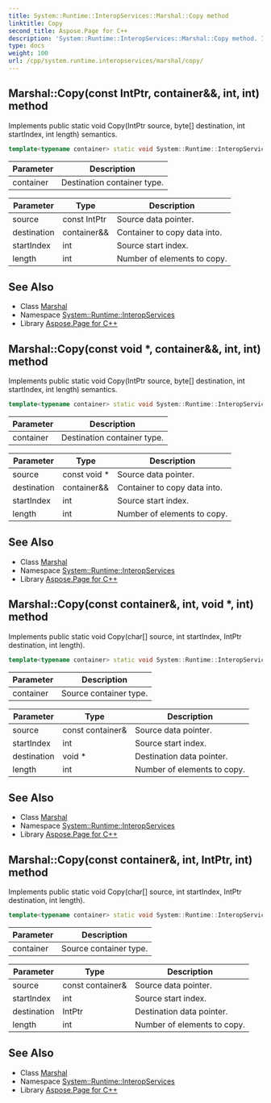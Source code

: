 ```yaml
---
title: System::Runtime::InteropServices::Marshal::Copy method
linktitle: Copy
second_title: Aspose.Page for C++
description: 'System::Runtime::InteropServices::Marshal::Copy method. Implements public static void Copy(IntPtr source, byte[] destination, int startIndex, int length) semantics in C++.'
type: docs
weight: 100
url: /cpp/system.runtime.interopservices/marshal/copy/
---
```

## Marshal::Copy(const IntPtr, container\&&, int, int) method


Implements public static void Copy(IntPtr source, byte[] destination, int startIndex, int length) semantics.

```cpp
template<typename container> static void System::Runtime::InteropServices::Marshal::Copy(const IntPtr source, container &&destination, int startIndex, int length)
```


| Parameter | Description |
| --- | --- |
| container | Destination container type. |

| Parameter | Type | Description |
| --- | --- | --- |
| source | const IntPtr | Source data pointer. |
| destination | container\&& | Container to copy data into. |
| startIndex | int | Source start index. |
| length | int | Number of elements to copy. |

## See Also

* Class [Marshal](../)
* Namespace [System::Runtime::InteropServices](../../)
* Library [Aspose.Page for C++](../../../)
## Marshal::Copy(const void *, container\&&, int, int) method


Implements public static void Copy(IntPtr source, byte[] destination, int startIndex, int length) semantics.

```cpp
template<typename container> static void System::Runtime::InteropServices::Marshal::Copy(const void *source, container &&destination, int startIndex, int length)
```


| Parameter | Description |
| --- | --- |
| container | Destination container type. |

| Parameter | Type | Description |
| --- | --- | --- |
| source | const void * | Source data pointer. |
| destination | container\&& | Container to copy data into. |
| startIndex | int | Source start index. |
| length | int | Number of elements to copy. |

## See Also

* Class [Marshal](../)
* Namespace [System::Runtime::InteropServices](../../)
* Library [Aspose.Page for C++](../../../)
## Marshal::Copy(const container\&, int, void *, int) method


Implements public static void Copy(char[] source, int startIndex, IntPtr destination, int length).

```cpp
template<typename container> static void System::Runtime::InteropServices::Marshal::Copy(const container &source, int startIndex, void *destination, int length)
```


| Parameter | Description |
| --- | --- |
| container | Source container type. |

| Parameter | Type | Description |
| --- | --- | --- |
| source | const container\& | Source data pointer. |
| startIndex | int | Source start index. |
| destination | void * | Destination data pointer. |
| length | int | Number of elements to copy. |

## See Also

* Class [Marshal](../)
* Namespace [System::Runtime::InteropServices](../../)
* Library [Aspose.Page for C++](../../../)
## Marshal::Copy(const container\&, int, IntPtr, int) method


Implements public static void Copy(char[] source, int startIndex, IntPtr destination, int length).

```cpp
template<typename container> static void System::Runtime::InteropServices::Marshal::Copy(const container &source, int startIndex, IntPtr destination, int length)
```


| Parameter | Description |
| --- | --- |
| container | Source container type. |

| Parameter | Type | Description |
| --- | --- | --- |
| source | const container\& | Source data pointer. |
| startIndex | int | Source start index. |
| destination | IntPtr | Destination data pointer. |
| length | int | Number of elements to copy. |

## See Also

* Class [Marshal](../)
* Namespace [System::Runtime::InteropServices](../../)
* Library [Aspose.Page for C++](../../../)
